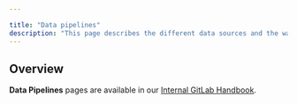 ```yaml
---

title: "Data pipelines"
description: "This page describes the different data sources and the way we extract this data via data pipelines."
---
```



## Overview

**Data Pipelines** pages are available in our [Internal GitLab Handbook](https://internal.gitlab.com/handbook/enterprise-data/platform/pipelines).
